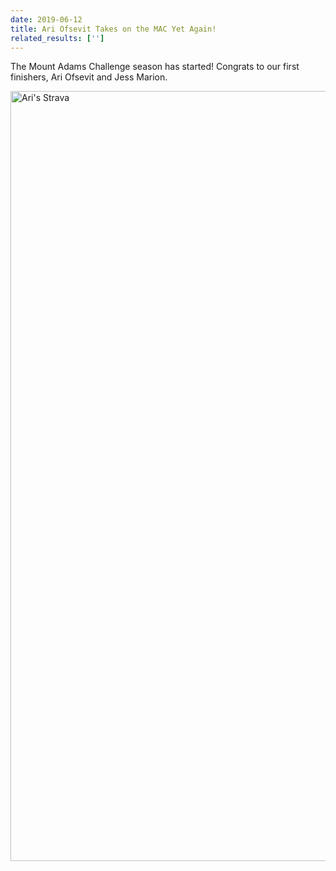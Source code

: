 ```yaml
---
date: 2019-06-12
title: Ari Ofsevit Takes on the MAC Yet Again!
related_results: ['']
---
```


<p>The Mount Adams Challenge season has started! Congrats to our first finishers, Ari Ofsevit and Jess Marion.</p>
<img src="/images/uploads/ofsevit-2019.png" alt="Ari's Strava" width="1518" height="1232" class="img-fluid">

